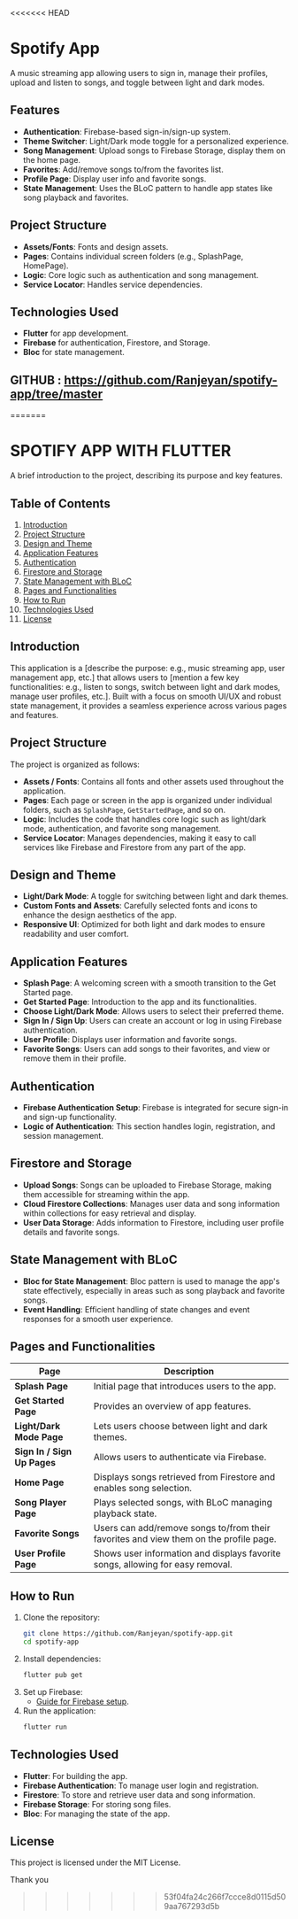 <<<<<<< HEAD

# Spotify App

A music streaming app allowing users to sign in, manage their profiles, upload and listen to songs, and toggle between light and dark modes.

## Features
- **Authentication**: Firebase-based sign-in/sign-up system.
- **Theme Switcher**: Light/Dark mode toggle for a personalized experience.
- **Song Management**: Upload songs to Firebase Storage, display them on the home page.
- **Favorites**: Add/remove songs to/from the favorites list.
- **Profile Page**: Display user info and favorite songs.
- **State Management**: Uses the BLoC pattern to handle app states like song playback and favorites.

## Project Structure
- **Assets/Fonts**: Fonts and design assets.
- **Pages**: Contains individual screen folders (e.g., SplashPage, HomePage).
- **Logic**: Core logic such as authentication and song management.
- **Service Locator**: Handles service dependencies.



## Technologies Used
- **Flutter** for app development.
- **Firebase** for authentication, Firestore, and Storage.
- **Bloc** for state management.

## GITHUB : https://github.com/Ranjeyan/spotify-app/tree/master

=======

# SPOTIFY APP WITH FLUTTER

A brief introduction to the project, describing its purpose and key features.

## Table of Contents
1. [Introduction](#introduction)
2. [Project Structure](#project-structure)
3. [Design and Theme](#design-and-theme)
4. [Application Features](#application-features)
5. [Authentication](#authentication)
6. [Firestore and Storage](#firestore-and-storage)
7. [State Management with BLoC](#state-management-with-bloc)
8. [Pages and Functionalities](#pages-and-functionalities)
9. [How to Run](#how-to-run)
10. [Technologies Used](#technologies-used)
11. [License](#license)

## Introduction
This application is a [describe the purpose: e.g., music streaming app, user management app, etc.] that allows users to [mention a few key functionalities: e.g., listen to songs, switch between light and dark modes, manage user profiles, etc.]. Built with a focus on smooth UI/UX and robust state management, it provides a seamless experience across various pages and features.

## Project Structure
The project is organized as follows:
- **Assets / Fonts**: Contains all fonts and other assets used throughout the application.
- **Pages**: Each page or screen in the app is organized under individual folders, such as `SplashPage`, `GetStartedPage`, and so on.
- **Logic**: Includes the code that handles core logic such as light/dark mode, authentication, and favorite song management.
- **Service Locator**: Manages dependencies, making it easy to call services like Firebase and Firestore from any part of the app.

## Design and Theme
- **Light/Dark Mode**: A toggle for switching between light and dark themes.
- **Custom Fonts and Assets**: Carefully selected fonts and icons to enhance the design aesthetics of the app.
- **Responsive UI**: Optimized for both light and dark modes to ensure readability and user comfort.

## Application Features
- **Splash Page**: A welcoming screen with a smooth transition to the Get Started page.
- **Get Started Page**: Introduction to the app and its functionalities.
- **Choose Light/Dark Mode**: Allows users to select their preferred theme.
- **Sign In / Sign Up**: Users can create an account or log in using Firebase authentication.
- **User Profile**: Displays user information and favorite songs.
- **Favorite Songs**: Users can add songs to their favorites, and view or remove them in their profile.

## Authentication
- **Firebase Authentication Setup**: Firebase is integrated for secure sign-in and sign-up functionality.
- **Logic of Authentication**: This section handles login, registration, and session management.

## Firestore and Storage
- **Upload Songs**: Songs can be uploaded to Firebase Storage, making them accessible for streaming within the app.
- **Cloud Firestore Collections**: Manages user data and song information within collections for easy retrieval and display.
- **User Data Storage**: Adds information to Firestore, including user profile details and favorite songs.

## State Management with BLoC
- **Bloc for State Management**: Bloc pattern is used to manage the app's state effectively, especially in areas such as song playback and favorite songs.
- **Event Handling**: Efficient handling of state changes and event responses for a smooth user experience.

## Pages and Functionalities

| **Page**                    | **Description**                                                                                         |
|-----------------------------|---------------------------------------------------------------------------------------------------------|
| **Splash Page**             | Initial page that introduces users to the app.                                                          |
| **Get Started Page**        | Provides an overview of app features.                                                                   |
| **Light/Dark Mode Page**    | Lets users choose between light and dark themes.                                                        |
| **Sign In / Sign Up Pages** | Allows users to authenticate via Firebase.                                                              |
| **Home Page**               | Displays songs retrieved from Firestore and enables song selection.                                     |
| **Song Player Page**        | Plays selected songs, with BLoC managing playback state.                                               |
| **Favorite Songs**          | Users can add/remove songs to/from their favorites and view them on the profile page.                   |
| **User Profile Page**       | Shows user information and displays favorite songs, allowing for easy removal.                          |

## How to Run
1. Clone the repository:
   ```bash
   git clone https://github.com/Ranjeyan/spotify-app.git
   cd spotify-app
   ```
2. Install dependencies:
   ```bash
   flutter pub get
   ```
3. Set up Firebase:
   - [Guide for Firebase setup](https://firebase.google.com/docs/flutter/setup).
4. Run the application:
   ```bash
   flutter run
   ```

## Technologies Used
- **Flutter**: For building the app.
- **Firebase Authentication**: To manage user login and registration.
- **Firestore**: To store and retrieve user data and song information.
- **Firebase Storage**: For storing song files.
- **Bloc**: For managing the state of the app.

## License
This project is licensed under the MIT License.

Thank you
>>>>>>> 53f04fa24c266f7ccce8d0115d509aa767293d5b
